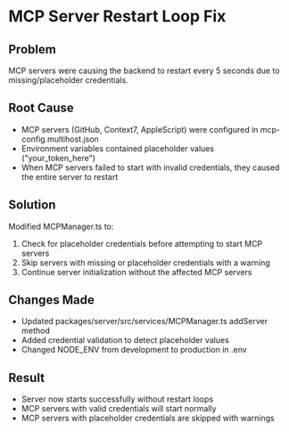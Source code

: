 # MCP Server Restart Loop Fix

## Problem
MCP servers were causing the backend to restart every 5 seconds due to missing/placeholder credentials.

## Root Cause
- MCP servers (GitHub, Context7, AppleScript) were configured in mcp-config.multihost.json
- Environment variables contained placeholder values ("your_token_here")
- When MCP servers failed to start with invalid credentials, they caused the entire server to restart

## Solution
Modified MCPManager.ts to:
1. Check for placeholder credentials before attempting to start MCP servers
2. Skip servers with missing or placeholder credentials with a warning
3. Continue server initialization without the affected MCP servers

## Changes Made
- Updated packages/server/src/services/MCPManager.ts addServer method
- Added credential validation to detect placeholder values
- Changed NODE_ENV from development to production in .env

## Result
- Server now starts successfully without restart loops
- MCP servers with valid credentials will start normally
- MCP servers with placeholder credentials are skipped with warnings
